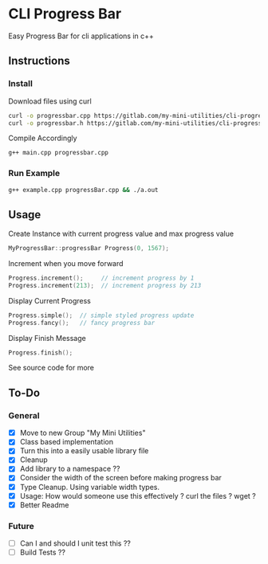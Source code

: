 # CLI Progress Bar

Easy Progress Bar for cli applications in c++

## Instructions

### Install

Download files using curl

```bash
curl -o progressbar.cpp https://gitlab.com/my-mini-utilities/cli-progress-bar-cpp/-/raw/main/progressBar.cpp
curl -o progressbar.h https://gitlab.com/my-mini-utilities/cli-progress-bar-cpp/-/raw/main/progressBar.h
```

Compile Accordingly

``` bash
g++ main.cpp progressbar.cpp
```

### Run Example

```bash
g++ example.cpp progressBar.cpp && ./a.out
```

## Usage

Create Instance with current progress value and max progress value

```cpp
MyProgressBar::progressBar Progress(0, 1567);
```

Increment when you move forward

```cpp
Progress.increment();     // increment progress by 1
Progress.increment(213);  // increment progress by 213
```

Display Current Progress

```cpp
Progress.simple();  // simple styled progress update
Progress.fancy();   // fancy progress bar
```

Display Finish Message

```cpp
Progress.finish();
```

See source code for more

## To-Do

### General

* [x] Move to new Group "My Mini Utilities"
* [x] Class based implementation
* [x] Turn this into a easily usable library file
* [x] Cleanup
* [x] Add library to a namespace ??
* [x] Consider the width of the screen before making progress bar
* [x] Type Cleanup. Using variable width types.
* [x] Usage: How would someone use this effectively ? curl the files ? wget ?
* [x] Better Readme

### Future

* [ ] Can I and should I unit test this ??
* [ ] Build Tests ??

